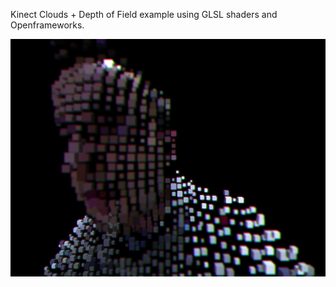 Kinect Clouds + Depth of Field example using GLSL shaders and Openframeworks.

![Kinect DOF](https://github.com/kamend/Kinect-DOF/blob/master/kinectdof.png "Kinect DOF")
